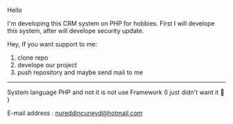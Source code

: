 Hello 

I'm developing this CRM system on PHP for hobbies. First I will develope this system, after will develope security update. 

Hey, If you want support to me:
<ol>
<li>clone repo</li>
<li>develope our project</li>
<li>push repository and maybe send mail to me</li>
</ol>
<hr/>

System language PHP and not it is not use Framework (I just didn't want it &#127773; ) 

E-mail address : nureddincuneyd@hotmail.com
